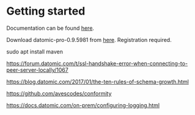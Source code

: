 # Getting started

Documentation can be found [here](https://docs.datomic.com/on-prem/index.html).

Download  datomic-pro-0.9.5981 from [here](https://my.datomic.com/downloads/pro). Registration required.

sudo apt install maven

https://forum.datomic.com/t/ssl-handshake-error-when-connecting-to-peer-server-locally/1067

https://blog.datomic.com/2017/01/the-ten-rules-of-schema-growth.html

https://github.com/avescodes/conformity

https://docs.datomic.com/on-prem/configuring-logging.html

